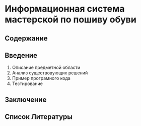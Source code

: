 # Информационная система мастерской по пошиву обуви
## Содержание
## Введение
1. Описание предметной области
2. Анализ существовующих решений
3. Пример програмного кода
4. Тестирование
## Заключение
## Список Литературы
